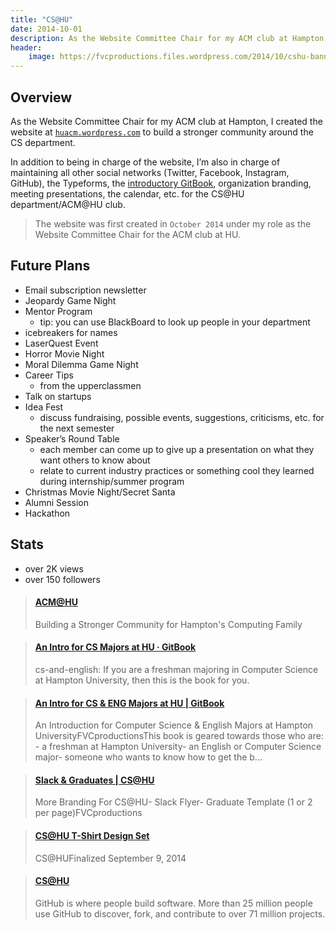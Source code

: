 ```yaml
---
title: "CS@HU"
date: 2014-10-01
description: As the Website Committee Chair for my ACM club at Hampton, I created the website at huacm.wordpress.com to build a stronger community around the CS department.
header:
    image: https://fvcproductions.files.wordpress.com/2014/10/cshu-banner.jpg
---
```


## Overview

As the Website Committee Chair for my ACM club at Hampton, I created the website at [`huacm.wordpress.com`](https://huacm.wordpress.com "CS@HU") to build a stronger community around the CS department.

In addition to being in charge of the website, I’m also in charge of maintaining all other social networks (Twitter, Facebook, Instagram, GitHub), the Typeforms, the [introductory GitBook](https://bit.ly/hu-book "GitBook"), organization branding, meeting presentations, the calendar, etc. for the CS@HU department/ACM@HU club.

> The website was first created in `October 2014` under my role as the Website Committee Chair for the ACM club at HU.

## Future Plans

- Email subscription newsletter
- Jeopardy Game Night
- Mentor Program
  - tip: you can use BlackBoard to look up people in your department
- icebreakers for names
- LaserQuest Event
- Horror Movie Night
- Moral Dilemma Game Night
- Career Tips
  - from the upperclassmen
- Talk on startups
- Idea Fest
  - discuss fundraising, possible events, suggestions, criticisms, etc. for the next semester
- Speaker’s Round Table
  - each member can come up to give up a presentation on what they want others to know about
  - relate to current industry practices or something cool they learned during internship/summer program
- Christmas Movie Night/Secret Santa
- Alumni Session
- Hackathon

## Stats

- over 2K views
- over 150 followers

<blockquote class="embedly-card"><h4><a href="https://huacm.wordpress.com">ACM@HU</a></h4><p>Building a Stronger Community for Hampton's Computing Family</p></blockquote>

<blockquote class="embedly-card"><h4><a href="https://bit.ly/hu-book">An Intro for CS Majors at HU · GitBook</a></h4><p>cs-and-english: If you are a freshman majoring in Computer Science at Hampton University, then this is the book for you.</p></blockquote>

<blockquote class="embedly-card"><h4><a href="https://www.behance.net/gallery/24431547/An-Intro-for-CS-ENG-Majors-at-HU-GitBook">An Intro for CS & ENG Majors at HU | GitBook</a></h4><p>An Introduction for Computer Science & English Majors at Hampton UniversityFVCproductionsThis book is geared towards those who are: - a freshman at Hampton University- an English or Computer Science major- someone who wants to know how to get the b...</p></blockquote>

<blockquote class="embedly-card"><h4><a href="https://www.behance.net/gallery/24432663/Slack-Graduates-CSHU">Slack & Graduates | CS@HU</a></h4><p>More Branding For CS@HU- Slack Flyer- Graduate Template (1 or 2 per page)FVCproductions</p></blockquote>

<blockquote class="embedly-card"><h4><a href="https://www.behance.net/gallery/19703011/CSHU-T-Shirt-Design-Set">CS@HU T-Shirt Design Set</a></h4><p>CS@HUFinalized September 9, 2014</p></blockquote>

<blockquote class="embedly-card"><h4><a href="https://github.com/CS-HU">CS@HU</a></h4><p>GitHub is where people build software. More than 25 million people use GitHub to discover, fork, and contribute to over 71 million projects.</p></blockquote>